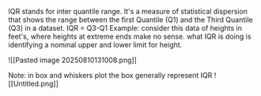 IQR stands for inter quantile range. It's a measure of statistical dispersion that shows the range between the first Quantile (Q1) and the Third Quantile (Q3) in a dataset.
IQR = Q3-Q1
Example: consider this data of heights in feet's, where heights at extreme ends make no sense.
what IQR is doing is identifying a nominal upper and lower limit for height.


![[Pasted image 20250810131008.png]]

Note: in box and whiskers plot the box generally represent IQR
![[Untitled.png]]